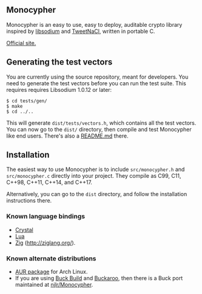 Monocypher
----------

Monocypher is an easy to use, easy to deploy, auditable crypto library
inspired by [libsodium][] and [TweetNaCl][], written in portable C.

[Official site.](http://loup-vaillant.fr/projects/monocypher/)

[libsodium]: http://libsodium.org
[TweetNaCl]: http://tweetnacl.cr.yp.to/


Generating the test vectors
---------------------------

You are currently using the source repository, meant for developers.
You need to generate the test vectors before you can run the test
suite.  This requires requires Libsodium 1.0.12 or later:

    $ cd tests/gen/
    $ make
    $ cd ../..

This will generate `dist/tests/vectors.h`, which contains all the test
vectors. You can now go to the `dist/` directory, then compile and
test Monocypher like end users.  There's also a
[README.md](dist/README.md) there.


Installation
------------

The easiest way to use Monocypher is to include `src/monocypher.h` and
`src/monocypher.c` directly into your project.  They compile as C99,
C11, C++98, C++11, C++14, and C++17.

Alternatively, you can go to the `dist` directory, and follow the
installation instructions there.

### Known language bindings

* [Crystal](https://github.com/konovod/monocypher.cr)
* [Lua](https://github.com/philanc/luanacha)
* [Zig](https://bitbucket.org/mihailp/zig-monocypher/src/default)
  (http://ziglang.org/).

### Known alternate distributions

* [AUR package](https://aur.archlinux.org/packages/monocypher/) for
  Arch Linux.
* If you are using [Buck Build](https://buckbuild.com) and
  [Buckaroo](https://buckaroo.pm), then there is a Buck port
  maintained at [njlr/Monocypher](https://github.com/njlr/Monocypher).
